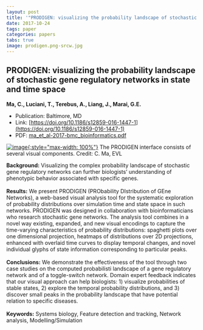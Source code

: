 ```yaml
---
layout: post
title: '"PRODIGEN: visualizing the probability landscape of stochastic gene regulatory networks in state and time space"'
date: 2017-10-24
tags: paper
categories: papers
tabs: true
image: prodigen.png-srcw.jpg
---
```


## PRODIGEN: visualizing the probability landscape of stochastic gene regulatory networks in state and time space
**Ma, C., Luciani, T., Terebus, A., Liang, J., Marai, G.E.**
- Publication: Baltimore, MD
- Link: [https://doi.org/10.1186/s12859-016-1447-1](https://doi.org/10.1186/s12859-016-1447-1)
- PDF: [ma_et_al-2017-bmc_bioinformatics.pdf](/documents/ma_et_al-2017-bmc_bioinformatics.pdf)


[![image](https://www.evl.uic.edu/output/originals/prodigen.png-srcw.jpg){:style="max-width: 100%"}](https://www.evl.uic.edu/output/originals/prodigen.png-srcw.jpg)
The PRODIGEN interface consists of several visual components.
Credit: C. Ma, EVL

<strong>Background:</strong> Visualizing the complex probability landscape of stochastic gene regulatory networks can further
biologists&rsquo; understanding of phenotypic behavior associated with specific genes.<br><br>
<strong>Results:</strong> We present PRODIGEN (PRObability DIstribution of GEne Networks), a web-based visual analysis tool for the systematic exploration of probability distributions over simulation time and state space in such networks. PRODIGEN was designed in collaboration with bioinformaticians who research stochastic gene networks. The analysis tool combines in a novel way existing, expanded, and new visual encodings to capture the time-varying characteristics of probability distributions: spaghetti plots over one dimensional projection, heatmaps of distributions over 2D projections, enhanced with overlaid time curves to display temporal changes, and novel individual glyphs of state information corresponding to particular peaks.<br><br>
<strong>Conclusions:</strong> We demonstrate the effectiveness of the tool through two case studies on the computed probabilisti landscape of a gene regulatory network and of a toggle-switch network. Domain expert feedback indicates that our visual approach can help biologists: 1) visualize probabilities of stable states, 2) explore the temporal probability distributions, and 3) discover small peaks in the probability landscape that have potential relation to specific diseases.<br><br>
<strong>Keywords:</strong> Systems biology, Feature detection and tracking, Network analysis, Modelling/Simulation